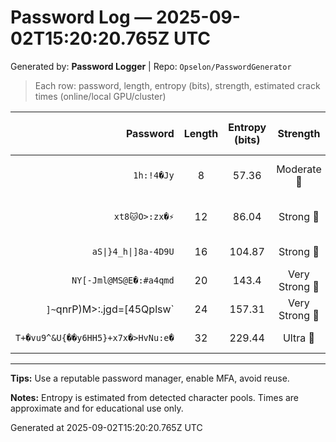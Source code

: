 # Password Log — 2025-09-02T15:20:20.765Z UTC

Generated by: **Password Logger** | Repo: `Opselon/PasswordGenerator`

> Each row: password, length, entropy (bits), strength, estimated crack times (online/local GPU/cluster)

| Password | Length | Entropy (bits) | Strength | Crack (online @100/s) | Local GPU (1B/s) | Cluster (1T/s) |
|---:|:---:|:---:|:---:|:---:|:---:|:---:|
| `1h:!4�Jy` | 8 | 57.36 | Moderate 💛 | 58626413 years 330 days | 5 years 314 days | 2 days 3 hours |
| `xt8🐱O>:zx�⚡` | 12 | 86.04 | Strong 💚 | practically infinite | 2520828488 years 67 days | 2520828 years 178 days |
| `aS\|}4_h\|]8a-4D9U` | 16 | 104.87 | Strong 💚 | practically infinite | practically infinite | practically infinite |
| `NY[-Jml@MS@E�:#a4qmd` | 20 | 143.4 | Very Strong 💙 | practically infinite | practically infinite | practically infinite |
| `]~`qnrP)M>:.jgd=[45Qplsw` | 24 | 157.31 | Very Strong 💙 | practically infinite | practically infinite | practically infinite |
| `T+�vu️9^&U{��y6HH5}+x7x�>HvNu:e�` | 32 | 229.44 | Ultra 💜 | practically infinite | practically infinite | practically infinite |

---

**Tips:** Use a reputable password manager, enable MFA, avoid reuse.

**Notes:** Entropy is estimated from detected character pools. Times are approximate and for educational use only.

Generated at 2025-09-02T15:20:20.765Z UTC
